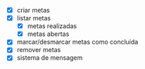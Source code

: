 - [x] criar metas
- [x] listar metas
    - [x] metas realizadas
    - [x] metas abertas
- [x] marcar/desmarcar metas como concluída
- [x] remover metas
- [x] sistema de mensagem
